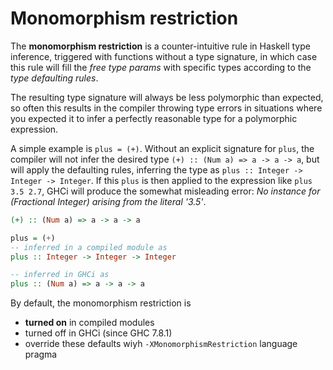 # Monomorphism restriction

The **monomorphism restriction** is a counter-intuitive rule in Haskell type inference, triggered with functions without a type signature, in which case this rule will fill the *free type params* with specific types according to the *type defaulting rules*.

The resulting type signature will always be less polymorphic than expected, so often this results in the compiler throwing type errors in situations where you expected it to infer a perfectly reasonable type for a polymorphic expression.

A simple example is `plus = (+)`. Without an explicit signature for `plus`, the compiler will not infer the desired type `(+) :: (Num a) => a -> a -> a`, but will apply the defaulting rules, inferring the type as `plus :: Integer -> Integer -> Integer`. If this `plus` is then applied to the expression like `plus 3.5 2.7`, GHCi will produce the somewhat misleading error: *No instance for (Fractional Integer) arising from the literal '3.5'*.

```hs
(+) :: (Num a) => a -> a -> a

plus = (+)
-- inferred in a compiled module as
plus :: Integer -> Integer -> Integer

-- inferred in GHCi as
plus :: (Num a) => a -> a -> a
```

By default, the monomorphism restriction is
- **turned on** in compiled modules
- turned off in GHCi (since GHC 7.8.1)
- override these defaults wiyh `-XMonomorphismRestriction` language pragma
